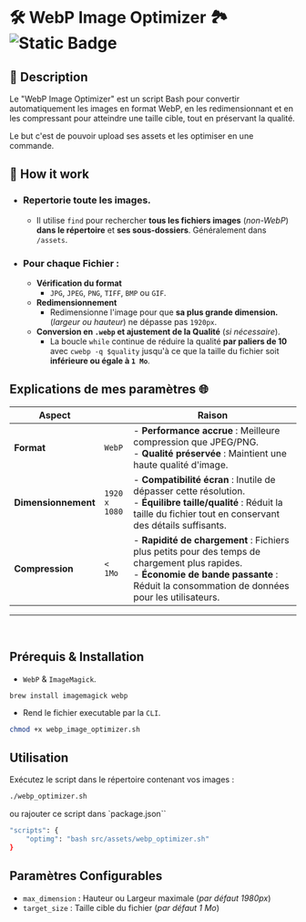 # 🛠 WebP Image Optimizer 🏞 ![Static Badge](https://img.shields.io/badge/self_made-with_love-pink)

## 📝 Description

Le "WebP Image Optimizer" est un script Bash pour convertir automatiquement les images en format WebP, en les redimensionnant et en les compressant pour atteindre une taille cible, tout en préservant la qualité.

Le but c'est de pouvoir upload ses assets et les optimiser en une commande.

## 🔄 How it work

- ### Repertorie toute les images.
  - Il utilise `find` pour rechercher **tous les fichiers images** (_non-WebP_) **dans le répertoire** et **ses sous-dossiers**. Généralement dans `/assets`.
- ### Pour chaque Fichier :
  - **Vérification du format**
    - `JPG`, `JPEG`, `PNG`, `TIFF`, `BMP` ou `GIF`.
  - **Redimensionnement**
    - Redimensionne l'image pour que **sa plus grande dimension.** (_largeur ou hauteur_) ne dépasse pas `1920px`.
  - **Conversion en `.webp` et ajustement de la Qualité** (_si nécessaire_).
    - La boucle `while` continue de réduire la qualité **par paliers de 10** avec `cwebp -q $quality` jusqu'à ce que la taille du fichier soit **inférieure ou égale à `1 Mo`**.

## Explications de mes paramètres 🌐

| Aspect              |                          | Raison                                                                                                                                                                                        |
| ------------------- | ------------------------ | --------------------------------------------------------------------------------------------------------------------------------------------------------------------------------------------- |
| **Format**          | `WebP`                   | - **Performance accrue** : Meilleure compression que JPEG/PNG.<br>- **Qualité préservée** : Maintient une haute qualité d'image.                                                              |
| **Dimensionnement** | `1920`<br> `x`<br>`1080` | - **Compatibilité écran** : Inutile de dépasser cette résolution.<br>- **Équilibre taille/qualité** : Réduit la taille du fichier tout en conservant des détails suffisants.                  |
| **Compression**     | `< 1Mo`                  | - **Rapidité de chargement** : Fichiers plus petits pour des temps de chargement plus rapides.<br>- **Économie de bande passante** : Réduit la consommation de données pour les utilisateurs. |

---

<br>

## Prérequis & Installation

- `WebP` & `ImageMagick`.

```
brew install imagemagick webp
```

- Rend le fichier executable par la `CLI`.

```bash
chmod +x webp_image_optimizer.sh
```

## Utilisation

Exécutez le script dans le répertoire contenant vos images :

```bash
./webp_optimizer.sh
```

ou rajouter ce script dans `package.json``

```bash
"scripts": {
    "optimg": "bash src/assets/webp_optimizer.sh"
}
```

## Paramètres Configurables

- `max_dimension` : Hauteur ou Largeur maximale (_par défaut 1980px_)
- `target_size` : Taille cible du fichier (_par défaut 1 Mo_)
